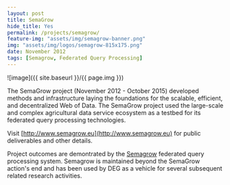 ```yaml
---
layout: post
title: SemaGrow
hide_title: Yes
permalink: /projects/semagrow/
feature-img: "assets/img/semagrow-banner.png"
img: "assets/img/logos/semagrow-815x175.png"
date: November 2012
tags: [Semagrow, Federated Query Processing]
---
```


![image]({{ site.baseurl }}/{{ page.img }})

The SemaGrow project (November 2012 - October 2015) developed methods
and infrastructure laying the foundations for the scalable, efficient,
and decentralized Web of Data. The SemaGrow project used the
large-scale and complex agricultural data service ecosystem as a
testbed for its federated query processing technologies.

Visit [http://www.semagrow.eu](http://www.semagrow.eu) for public
deliverables and other details.

Project outcomes are demontrated by the
[Semagrow](http://semagrow.github.io)
federated query processing system. Semagrow is maintained beyond the
SemaGrow action's end and has been used by DEG as a vehicle for
several subsequent related research activities.
